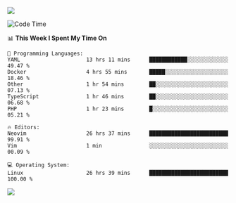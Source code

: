 <!-- [![Top Langs](https://github-readme-stats.vercel.app/api/top-langs/?username=gagahsyuja&theme=dracula&hide_border=true&border_radius=7)](https://github.com/anuraghazra/github-readme-stats) -->

![](https://komarev.com/ghpvc/?username=gagahsyuja&color=orange)

<!--START_SECTION:waka-->
![Code Time](http://img.shields.io/badge/Code%20Time-1%2C537%20hrs%2034%20mins-blue)

📊 **This Week I Spent My Time On** 

```text
💬 Programming Languages: 
YAML                     13 hrs 11 mins      ████████████░░░░░░░░░░░░░   49.47 % 
Docker                   4 hrs 55 mins       █████░░░░░░░░░░░░░░░░░░░░   18.46 % 
Other                    1 hr 54 mins        ██░░░░░░░░░░░░░░░░░░░░░░░   07.13 % 
TypeScript               1 hr 46 mins        ██░░░░░░░░░░░░░░░░░░░░░░░   06.68 % 
PHP                      1 hr 23 mins        █░░░░░░░░░░░░░░░░░░░░░░░░   05.21 % 

🔥 Editors: 
Neovim                   26 hrs 37 mins      █████████████████████████   99.91 % 
Vim                      1 min               ░░░░░░░░░░░░░░░░░░░░░░░░░   00.09 % 

💻 Operating System: 
Linux                    26 hrs 39 mins      █████████████████████████   100.00 % 
```


<!--END_SECTION:waka-->

![](https://hit.yhype.me/github/profile?account_id=96577465)
